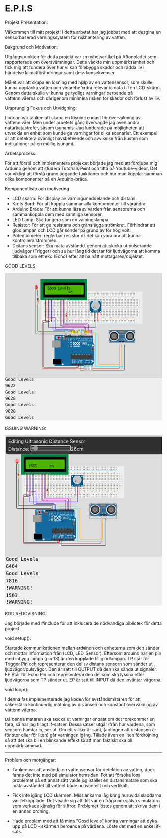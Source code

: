 # E.P.I.S
Projekt Presentation: 

Välkommen till mitt projekt!
I detta arbetet har jag jobbat med att desgina en sensorbaserad varningssystem för riskhantering av vatten. 

Bakgrund och Motivation:

Utgångspunkten för detta projekt var en nyhetsartikel på Aftonbladet som rapporterade om översvämningar. Detta väckte min uppmärksamhet och fick mig att fundera över hur vi kan förebygga skador och rädda liv i händelse klimatförändringar samt dess konsekvenser.

Målet var att skapa en lösning med hjälp av en vattensensor, som skulle kunna upptäcka vatten och vidarebefordra relevanta data till en LCD-skärm. Genom detta skulle vi kunna ge tydliga varningar beroende på vattennivåerna och därigenom minimera risken för skador och förlust av liv.

Ursprunglig Fokus och Utvidgning:

I början var tanken att skapa en lösning endast för övervakning av vattennivåer. Men under arbetets gång övervägde jag även andra naturkatastrofer, såsom tsunamis. Jag funderade på möjligheten att utveckla en enhet som kunde ge varningar för olika scenarier. Ett exempel är att detektera ovanligt havsbeteende och avvikelse från kusten som indikationer på en möjlig tsunami.

Arbetsprocess: 

För att förstå och implementera projektet började jag med att fördjupa mig i Arduino genom att studera Tutorials Point och titta på Youtube-videor. Det var viktigt att förstå grundläggande funktioner och hur man kopplar samman olika komponenter på en Arduino-bräda.

Komponentlista och motivering
- LCD skärm: För display av varningsmeddelande och distans.
- Krets Bord: För att koppla samman alla komponenter till varandra.
- Arduino Bräda: För att kunna läsa av värden från sensorerna och
sammankoppla dem med samtliga sensorer.
- LED Lamp: Ska fungera som en varningslampa
- Resistor: För att ge resistans och gränslägga strömkret. Förhindrar att
glödlampan och LCD går sönder på grund av för hög volt.
- Potentiometer: reglerbar resistor då det kan vara bra att kunna kontrollera
strömmen.
- Distans sensor: Ska mäta avståndet genom att skicka ut pulserande
ljudvågor (Trigger) och se hur lång tid det tar för ljudvågorna att komma tillbaka som ett eko (Echo) efter att ha nått mottagaren/objektet.

GOOD LEVELS:

![](GL.png)

ISSUING WARNING:

![](Warning%20.png)


KOD REDOVISNING:

Jag började med #include för att inkludera de nödvändiga bibliotek för detta projekt. 

void setup():

Startade kommunikationen mellan arduinon och enheterna som den sänder och mottar information från (LCD, LED, Sensor). 
Eftersom arduino har en pin med inbygg lampa (pin 13) är den kopplade till glödlampan.
TP står för Trigger Pin och representerar den del av distans sensorn som sänder ut ljudvågor/pulsvågor. Den är satt till OUTPUT då den ska sända ut signaler. 
EP Står för Echo Pin och representerar den del som ska lyssna efter ljudvågorna som TP sänder ut. EP är satt till INPUT då den inväntar vågorna.

void loop():

I denna fas implementerade jag koden för avståndsmätaren för att säkerställa kontinuerlig mätning av distansen 
och konstant övervakning av vattennivåerna.

Då denna mätaren ska skicka ut varningar endast om det förekommer en fara, så har jag tillagt If-satser. 
Dessa satser utgår ifrån hur värdena, som sensorn hämtar in, ser ut. Om ett villkor är sant, (antingen att distansen är för stor eller för liten) går varningen igång. Tillade även en liten fördröjning så att det ska bli en blinkande effekt så att man faktiskt ska bli uppmärksammad.

-----

Problem och motgångar:

- Tanken var att använda en vattensensor för detektion av vatten, dock fanns det inte med på simulator hemsidan.
  För att försöka lösa problemet på ett annat sätt valde jag istället en distansmätare som ska mäta avståndet till vattnet både horisontellt och vertikalt.

- Fick inte igång LCD skärmen. Misstankarna låg kring huruvida sladdarna var felkopplade. Det visade sig att det var en fråga om själva simulatorn som verkade känslig   för siffror. Problemet löstes genom att skriva dem i en annan ordning.
  
- Hade problem med att få mina "Good levels" kontra varningar att dyka upp på LCD - skärmen beroende på värdena. Löste det med en enkel if-sats.


